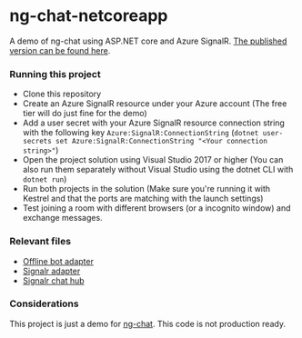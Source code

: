 # ng-chat-netcoreapp
A demo of ng-chat using ASP.NET core and Azure SignalR. [The published version can be found here](https://ng-chat.azurewebsites.net).

### Running this project

* Clone this repository
* Create an Azure SignalR resource under your Azure account (The free tier will do just fine for the demo)
* Add a user secret with your Azure SignalR resource connection string with the following key `Azure:SignalR:ConnectionString` (`dotnet user-secrets set Azure:SignalR:ConnectionString "<Your connection string>"`)
* Open the project solution using Visual Studio 2017 or higher (You can also run them separately without Visual Studio using the dotnet CLI with `dotnet run`)
* Run both projects in the solution (Make sure you're running it with Kestrel and that the ports are matching with the launch settings)
* Test joining a room with different browsers (or a incognito window) and exchange messages.

### Relevant files
* [Offline bot adapter](https://github.com/rpaschoal/ng-chat-netcoreapp/blob/master/NgChatClient/ClientApp/src/app/demo-adapter.ts)
* [Signalr adapter](https://github.com/rpaschoal/ng-chat-netcoreapp/blob/master/NgChatClient/ClientApp/src/app/signalr-adapter.ts)
* [Signalr chat hub](https://github.com/rpaschoal/ng-chat-netcoreapp/blob/master/NgChatSignalR/ChatHub.cs)
### Considerations
This project is just a demo for [ng-chat](https://github.com/rpaschoal/ng-chat). This code is not production ready.
